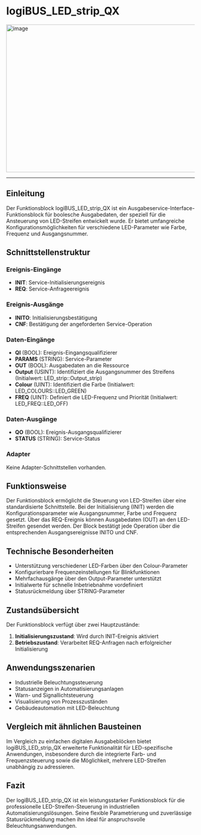 # logiBUS_LED_strip_QX

<img width="1879" height="394" alt="image" src="https://github.com/user-attachments/assets/3a675690-c734-4d38-bc52-a9ff1d611d4f" />

* * * * * * * * * *

## Einleitung
Der Funktionsblock logiBUS_LED_strip_QX ist ein Ausgabeservice-Interface-Funktionsblock für boolesche Ausgabedaten, der speziell für die Ansteuerung von LED-Streifen entwickelt wurde. Er bietet umfangreiche Konfigurationsmöglichkeiten für verschiedene LED-Parameter wie Farbe, Frequenz und Ausgangsnummer.

## Schnittstellenstruktur

### **Ereignis-Eingänge**
- **INIT**: Service-Initialisierungsereignis
- **REQ**: Service-Anfrageereignis

### **Ereignis-Ausgänge**
- **INITO**: Initialisierungsbestätigung
- **CNF**: Bestätigung der angeforderten Service-Operation

### **Daten-Eingänge**
- **QI** (BOOL): Ereignis-Eingangsqualifizierer
- **PARAMS** (STRING): Service-Parameter
- **OUT** (BOOL): Ausgabedaten an die Ressource
- **Output** (USINT): Identifiziert die Ausgangsnummer des Streifens (Initialwert: LED_strip::Output_strip)
- **Colour** (UINT): Identifiziert die Farbe (Initialwert: LED_COLOURS::LED_GREEN)
- **FREQ** (UINT): Definiert die LED-Frequenz und Priorität (Initialwert: LED_FREQ::LED_OFF)

### **Daten-Ausgänge**
- **QO** (BOOL): Ereignis-Ausgangsqualifizierer
- **STATUS** (STRING): Service-Status

### **Adapter**
Keine Adapter-Schnittstellen vorhanden.

## Funktionsweise
Der Funktionsblock ermöglicht die Steuerung von LED-Streifen über eine standardisierte Schnittstelle. Bei der Initialisierung (INIT) werden die Konfigurationsparameter wie Ausgangsnummer, Farbe und Frequenz gesetzt. Über das REQ-Ereignis können Ausgabedaten (OUT) an den LED-Streifen gesendet werden. Der Block bestätigt jede Operation über die entsprechenden Ausgangsereignisse INITO und CNF.

## Technische Besonderheiten
- Unterstützung verschiedener LED-Farben über den Colour-Parameter
- Konfigurierbare Frequenzeinstellungen für Blinkfunktionen
- Mehrfachausgänge über den Output-Parameter unterstützt
- Initialwerte für schnelle Inbetriebnahme vordefiniert
- Statusrückmeldung über STRING-Parameter

## Zustandsübersicht
Der Funktionsblock verfügt über zwei Hauptzustände:
1. **Initialisierungszustand**: Wird durch INIT-Ereignis aktiviert
2. **Betriebszustand**: Verarbeitet REQ-Anfragen nach erfolgreicher Initialisierung

## Anwendungsszenarien
- Industrielle Beleuchtungssteuerung
- Statusanzeigen in Automatisierungsanlagen
- Warn- und Signallichtsteuerung
- Visualisierung von Prozesszuständen
- Gebäudeautomation mit LED-Beleuchtung

## Vergleich mit ähnlichen Bausteinen
Im Vergleich zu einfachen digitalen Ausgabeblöcken bietet logiBUS_LED_strip_QX erweiterte Funktionalität für LED-spezifische Anwendungen, insbesondere durch die integrierte Farb- und Frequenzsteuerung sowie die Möglichkeit, mehrere LED-Streifen unabhängig zu adressieren.

## Fazit
Der logiBUS_LED_strip_QX ist ein leistungsstarker Funktionsblock für die professionelle LED-Streifen-Steuerung in industriellen Automatisierungslösungen. Seine flexible Parametrierung und zuverlässige Statusrückmeldung machen ihn ideal für anspruchsvolle Beleuchtungsanwendungen.
